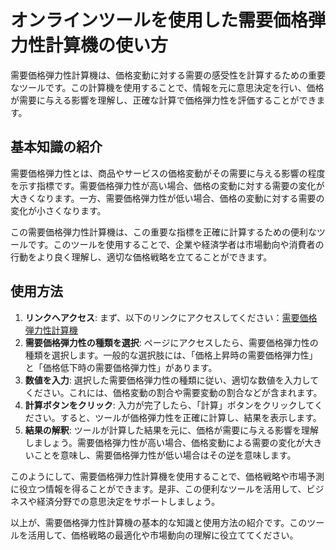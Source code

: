 オンラインツールを使用した需要価格弾力性計算機の使い方
===========================

需要価格弾力性計算機は、価格変動に対する需要の感受性を計算するための重要なツールです。この計算機を使用することで、情報を元に意思決定を行い、価格が需要に与える影響を理解し、正確な計算で価格弾力性を評価することができます。

基本知識の紹介
-------

需要価格弾力性とは、商品やサービスの価格変動がその需要に与える影響の程度を示す指標です。需要価格弾力性が高い場合、価格の変動に対する需要の変化が大きくなります。一方、需要価格弾力性が低い場合、価格の変動に対する需要の変化が小さくなります。

この需要価格弾力性計算機は、この重要な指標を正確に計算するための便利なツールです。このツールを使用することで、企業や経済学者は市場動向や消費者の行動をより良く理解し、適切な価格戦略を立てることができます。

使用方法
----

1. **リンクへアクセス**: まず、以下のリンクにアクセスしてください：[需要価格弾力性計算機](https://www.onlinecalculatorsfree.com/ja/financial/price-elasticity-of-demand-calculator.html)
2. **需要価格弾力性の種類を選択**: ページにアクセスしたら、需要価格弾力性の種類を選択します。一般的な選択肢には、「価格上昇時の需要価格弾力性」と「価格低下時の需要価格弾力性」があります。
3. **数値を入力**: 選択した需要価格弾力性の種類に従い、適切な数値を入力してください。これには、価格変動の割合や需要変動の割合などが含まれます。
4. **計算ボタンをクリック**: 入力が完了したら、「計算」ボタンをクリックしてください。すると、ツールが価格弾力性を正確に計算し、結果を表示します。
5. **結果の解釈**: ツールが計算した結果を元に、価格が需要に与える影響を理解しましょう。需要価格弾力性が高い場合、価格変動による需要の変化が大きいことを意味し、需要価格弾力性が低い場合はその逆を意味します。

このようにして、需要価格弾力性計算機を使用することで、価格戦略や市場予測に役立つ情報を得ることができます。是非、この便利なツールを活用して、ビジネスや経済分野での意思決定をサポートしましょう。

以上が、需要価格弾力性計算機の基本的な知識と使用方法の紹介です。このツールを活用して、価格戦略の最適化や市場動向の理解に役立ててください。